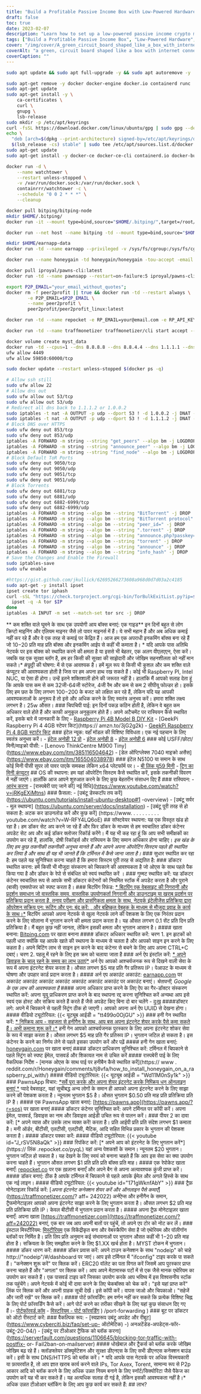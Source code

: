 ```yaml
---
title: "Build a Profitable Passive Income Box with Low-Powered Hardware: A Guide"
draft: false
toc: true
date: 2023-02-07
description: "Learn how to set up a low-powered passive income crypto miner using a Raspberry Pi or Intel NUC, and earn $10-$20 per month per box with this guide"
tags: ["Build a Profitable Passive Income Box", "Low-Powered Hardware", "Passive Income", "Crypto Miner", "Raspberry Pi", "Intel NUC", "Guide", "Hardware Requirements", "OS Installation", "Software Installation", "Docker", "Automatic Docker Container Updates", "Ubuntu Server", "Ubuntu Desktop", "Raspbian", "Budget", "USFF", "Tiny", "Mini", "Micro PC", "Technical Experience", "EarnApp", "MYST", "Peer2Profit", "HoneyGain", "TraffMonitizer", "Watchtower", "Bitping"]
cover: "/img/cover/A_green_circuit_board_shaped_like_a_box_with_internet.png"
coverAlt: "a green, circuit board shaped like a box with internet connectivity symbols as wires connected to it."
coverCaption: ""
---
```

```bash
sudo apt update && sudo apt full-upgrade -y && sudo apt autoremove -y
```
```bash
sudo apt-get remove -y docker docker-engine docker.io containerd runc
sudo apt-get update
sudo apt-get install -y \
    ca-certificates \
    curl \
    gnupg \
    lsb-release
sudo mkdir -p /etc/apt/keyrings
curl -fsSL https://download.docker.com/linux/ubuntu/gpg | sudo gpg --dearmor -o /etc/apt/keyrings/docker.gpg
echo \
  "deb [arch=$(dpkg --print-architecture) signed-by=/etc/apt/keyrings/docker.gpg] https://download.docker.com/linux/ubuntu \
  $(lsb_release -cs) stable" | sudo tee /etc/apt/sources.list.d/docker.list > /dev/null
sudo apt-get update
sudo apt-get install -y docker-ce docker-ce-cli containerd.io docker-buildx-plugin docker-compose-plugin
```
```bash
docker run -d \
    --name watchtower \
    --restart unless-stopped \
    -v /var/run/docker.sock:/var/run/docker.sock \
    containrrr/watchtower -c \
    --schedule "0 0 2 * * *" \
    --cleanup 
```
```bash
docker pull bitping/bitping-node
mkdir $HOME/.bitping/
docker run -it --mount type=bind,source="$HOME/.bitping/",target=/root/.bitping bitping/bitping-node:latest
```
```bash
docker run --net host --name bitping -td --mount type=bind,source="$HOME/.bitping/",target=/root/.bitping bitping/bitping-node:latest
```
```bash
mkdir $HOME/earnapp-data
docker run -td --name earnapp --privileged -v /sys/fs/cgroup:/sys/fs/cgroup:ro -v $HOME/earnapp-data:/etc/earnapp -e "EARNAPP_UUID"="" -e 'PUID'='99' -e 'PGID'='100' --name earnapp fazalfarhan01/earnapp:lite 
```
```bash
docker run --name honeygain -td honeygain/honeygain -tou-accept -email ACCOUNT_EMAIL -pass ACCOUNT_PASSWORD -device DEVICE_NAME
```
```bash
docker pull iproyal/pawns-cli:latest
docker run -td --name pawnsapp --restart=on-failure:5 iproyal/pawns-cli:latest -email=email@example.com -password=change_me -device-name=raspberrypi -device-id=raspberrypi1 -accept-tos
```
```bash
export P2P_EMAIL="your_email_without_quotes"; 
docker rm -f peer2profit || true && docker run -td --restart always \
        -e P2P_EMAIL=$P2P_EMAIL \
        --name peer2profit \
        peer2profit/peer2profit_linux:latest 
```
```bash
docker run -td --name repocket -e RP_EMAIL=your@email.com -e RP_API_KEY=yourapikey -d --restart=always repocket/repocket
```
```bash
docker run -td --name traffmonetizer traffmonetizer/cli start accept --token
```
```bash
docker volume create myst_data
docker run -td --cpus=1 --dns 8.8.8.8 --dns 8.8.4.4 --dns 1.1.1.1 --dns 1.0.0.1 --dns 9.9.9.9 --hostname myst --cap-add NET_ADMIN --network=host -p 4449:4449 -p 59850-60000:59850-60000 --name myst --device=/dev/net/tun  -v myst_data:/var/lib/mysterium-node mysteriumnetwork/myst:latest --udp.ports=59850:60000 service --agreed-terms-and-conditions
ufw allow 4449
ufw allow 59850:60000/tcp
```
```bash
sudo docker update --restart unless-stopped $(docker ps -q)
```
```bash
# Allow ssh still
sudo ufw allow 22
# Allow dns out
sudo ufw allow out 53/tcp
sudo ufw allow out 53/udp
# Redirect all dns back to 1.1.1.2 or 1.0.0.2
sudo iptables -t nat -A OUTPUT -p udp --dport 53 ! -d 1.0.0.2 -j DNAT --to-destination 1.1.1.2
sudo iptables -t nat -A OUTPUT -p udp --dport 53 ! -d 1.1.1.2 -j DNAT --to-destination 1.0.0.2
# Block DNS over HTTPS
sudo ufw deny out 853/tcp
sudo ufw deny out 853/udp 
iptables -A FORWARD -m string --string "get_peers" --algo bm -j LOGDROP
iptables -A FORWARD -m string --string "announce_peer" --algo bm -j LOGDROP
iptables -A FORWARD -m string --string "find_node" --algo bm -j LOGDROP
# Block Default ToR Ports
sudo ufw deny out 9050/tcp
sudo ufw deny out 9050/udp
sudo ufw deny out 9051/tcp
sudo ufw deny out 9051/udp
# Block Torrents
sudo ufw deny out 6881/tcp
sudo ufw deny out 6881/udp
sudo ufw deny out 6882-6999/tcp
sudo ufw deny out 6882-6999/udp
iptables -A FORWARD -m string --algo bm --string "BitTorrent" -j DROP
iptables -A FORWARD -m string --algo bm --string "BitTorrent protocol" -j DROP
iptables -A FORWARD -m string --algo bm --string "peer_id=" -j DROP
iptables -A FORWARD -m string --algo bm --string ".torrent" -j DROP
iptables -A FORWARD -m string --algo bm --string "announce.php?passkey=" -j DROP
iptables -A FORWARD -m string --algo bm --string "torrent" -j DROP
iptables -A FORWARD -m string --algo bm --string "announce" -j DROP
iptables -A FORWARD -m string --algo bm --string "info_hash" -j DROP
# Save the Changes and Enable the Firewall
sudo iptables-save
sudo ufw enable
```
```bash
#https://gist.github.com/jkullick/62695266273608a968d0d7d03a2c4185
sudo apt-get -y install ipset
ipset create tor iphash
curl -sSL "https://check.torproject.org/cgi-bin/TorBulkExitList.py?ip=$(curl icanhazip.com)" | sed '/^#/d' | while read IP; do
  ipset -q -A tor $IP
done
iptables -A INPUT -m set --match-set tor src -j DROP
```
  ** कम शक्ति वाले घूमने के साथ एक उपयोगी आय बॉक्स बनाएं: एक गाइड** इन दिनों बहुत से लोग क्रिप्टो माइनिंग और एलियम माइनर जैसे लो पावर माइनर्स में हैं। ये सभी महान हैं और अब अधिक कमाई नहीं कर रहे हैं और वे एक तरह से कमाई पर केंद्रित हैं। आज हम एक अपराधी इनकमिंग बॉक्स बना रहे हैं जो $10-$20 प्रति माह प्रति बॉक्स और इनकमिंग आईप से कहीं भी कमाता है। * यदि आपके पास अतिथि नेटवर्क पर इस बॉक्स को स्थापित करने की क्षमता है या इससे भी बेहतर, एक अलग वीएलएएन, ऐसा करें। जबकि यह एक सुरक्षा ब्लॉग है, हम हर किसी की सुरक्षा की साझेदारी और जोखिम सहनशीलता को नहीं मान सकते।* #छुट्टी की घोषणा: में से एक आवश्यक है। हमें मूल रूप से किसी भी कुशल और कम शक्ति वाले कंप्यूटर की आवश्यकता होती है जिस पर हम अपना हाथ रख सकते हैं। कोई भी Raspberry PI, Intel NUC, या ऐसा ही होगा। उन्हें इतने शक्तिशाली होने की जरूरत नहीं है। हालांकि मैं आपको सलाह देता हूं कि आपके पास कम से कम 32जी-64जी स्टोरेज, 4जी रैम और कम से कम 2 सीपीयू फोल्डर हो। इसके लिए हम छत के लिए लगभग $100-$200 के बजट को लक्षित कर रहे हैं, लेकिन यदि यह आपकी आवश्यकताओं के अनुरूप है तो इसे और अधिक करने के लिए स्वतंत्र अनुभव करें। हमारा शक्ति लक्ष्य लगभग है। 25w औसत। ### चिपचिपी पाई: इन दिनों पकड़ कठिन होती है, लेकिन वे बहुत कम अधिकार वाले होते हैं और काफी अनुकूल अनुकूलन होते हैं। अपने अटैचमेंट पर रास्पियन कैसे स्थापित करें, इसके बारे में जानकारी के लिए - [Raspberry Pi 4B Model B DIY Kit](https://amzn.to/3x72kv0) - [GeekPi Raspberry Pi 4 4GB स्टेपर किट](https:// amzn.to/3jG2g2k) - [GeekPi Raspberry Pi 4 8GB स्टार्टर किट](https://amzn.to/3DQisF6) ### इंटेल न्यूक: वहाँ मॉडल की विशिष्ट विविधता। एक नई पहचान के लिए स्वतंत्र अनुभव करें। - [इंटेल अनोही 12 प्रो](https://amzn.to/3JTzLc7) - [इंटेल अनोही 8](https://www.ebay.com/sch/i.html?_nkw=intel+nuc+8) - [इंटेल अनोही 6](https://www.ebay.com/sch/i.html?_nkw=intel+nuc+6) ### कोई USFF/छोटा/मिनी/माइक्रो पीसी: - [Lenovo ThinkCentre M900 Tiny] (https://www.ebay.com/itm/385116504642) - [डेल ऑप्टिप्लेक्स 7040 माइक्रो असैस] (https://www.ebay.com/itm/165504038978) ### इंटेल N5100 या समान के साथ कोई मिनी पीसी सुपर लो पावर पाएके समकक्ष लेकिन x64 प्लेटफॉर्म पर। - [बी लिंक यू59 मिनी](https://amzn.to/3YkFhcj) - [ट्रिग का मिनी कंप्यूटर](https://amzn.to/3XkbXkS) ## OS की स्थापना: हम यहां ऑपरेटिंग सिस्टम कैसे स्थापित करें, इसके तकनीकी विवरण में नहीं जाएंगे। हालाँकि आज आपने शुरुआत करने के लिए कुछ बेहतरीन संसाधन दिए हैं ### रास्पियन: - [आरंभ करना](https://www.raspberrypi.com/documentation/computers/getting-started.html) - [रास्पबेरी पाए जाने की] नई विधि](https://www.youtube.com/watch?v=jRKgEXiMtns) ### फ़ैसला: - [उबंटू डेस्कटॉप तय करें] (https://ubuntu.com/tutorials/install-ubuntu-desktop#1 -overview) - [उबंटू सर्वर - मूल स्थापना] (https://ubuntu.com/server/docs/installation) - [उबंटू पूरी तरह से हो सकता है: अटक कर डाउनलोड करें और कुछ करें] (https://www. . . . . . . . . . youtube.com/watch?v=W-RFY4LQ6oE) ## सॉफ्टवेयर स्थापना: यह एक विस्तृत खंड हो रहा है। हम डॉकर सेट अप करने जा रहे हैं और फिर डॉकर के माध्यम से हम स्वचालित डॉकर कंटेनर अपडेट सेट अप और कई डॉकर क्लोजर रिकॉर्ड करेंगे। मैं यह भी कह रहा हूं कि आप सभी समीक्षकों का उपयोग कर रहे हैं, हालांकि, दोषी रिकॉर्ड्स और रास्पियन के लिए समान अधिकार होना चाहिए। *इस खंड के लिए हम कुछ तकनीकी तकनीकी अनुभव मानते हैं और आपने अपना ऑपरेटिंग सिस्टम पहले ही स्थापित कर लिया है और साथ ही यह भी जानते हैं कि टर्मिनल में कैसे जाना जाता है।* ### सुधार स्थापित कर रहा है: हम पहले यह सुनिश्चित करना चाहते हैं कि हमारा सिस्टम पूरी तरह से अद्यतित है: ### डॉकटर स्थापित करना: हमें किसी भी मौजूदा संस्करण को चिपकाने की आवश्यकता है जो ओएस के साथ पहले पैक किया गया है और डॉकर के रेपो से संबंधित को स्वयं स्थापित करें । ### गुम्मट स्थापित करें: यह डॉकटर कंटेनर स्वचालित रूप से आपके सभी डॉकटर कंटेनरों को नियमित स्टॉक में अपडेट करता है और पुराने (बासी) एक्सपोजर को स्पष्ट करता है। ### बिटपिंग रिफंड: [* बिटपिंग एक वेबसाइट की निगरानी और प्रदर्शन समाधान जो वास्तविक समय, वास्तविक उपयोगकर्ता निगरानी और डाउनटाइम या खराब प्रदर्शन पर प्रतिक्रिया प्रदान करता है, तनाव परीक्षण और प्रासंगिकता क्षमता के साथ, नेटवर्क इंटेलीजेंस प्रतिक्रिया द्वारा ऑपरेशन सक्रिय पुन: रूटिंग और पुन: बंद करें: , और बहिष्कृत वेबहुक के माध्यम से मौजूदा प्रवाह के कार्य के साथ।*](https://bitping.com) बिटपिंग आपको अपना नेटवर्क से खुला नेटवर्क लाने की पेशकश के लिए एक निरंतर प्रदान करने के लिए सोलाना में भुगतान करने की क्षमता प्रदान करता है। यह औसत लगभग 0.1 सेंट प्रति दिन प्रति प्रतिक्रिया है। मैं बहुत कुछ नहीं जानता, लेकिन इसकी क्षमता और भुगतान आसान है। #### खाता बनाना: [Bitping.com](https://bitping.com) पर खाता बनाना #### डॉकटर अधिकार स्थापित करें: चरण 1. इन झटकों को पहली धारा क्योंकि यह आपके खाते की स्थापना के माध्यम से चलता है और आपको साइन इन करने के लिए कहता है। अपने बिटिंग लाभ से साइन इन करने के बाद कंटेनर से बचने के लिए आप अपना CTRL+C दबाएं। चरण 2. पहलू में रहने के लिए इस क्रम को चलाया जाता है ### अर्न ऐप इंस्टॉल करें: [* अपने डिवाइस के चालू रहने के समय का लाभ उठाएं*](https://earnapp.com/i/c1dllee) अर्न ऐप आपको आश्चर्यजनक रूप से दिखने वाली सेवा के रूप में अपना इंटरनेट शेयर करता है। औसत लगभग $5 माह प्रति गैर प्रतिरूप IP। पेआउट के माध्यम से घोषणा और उपहार कार्ड प्रदान करता है। #### अर्न एप अकाउंट अकाउंट: [earnapp.com](https://earnapp.com/i/c1dllee) पर अकाउंट अकाउंट अकाउंट अकाउंट अकाउंट अकाउंट अकाउंट पर अकाउंट बनाएं। *चेतावनी, Google के एक लाभ की आवश्यकता है* #### अपना अधिकार प्राप्त करने के लिए ऐप का गैर-डॉक्टर संस्करण स्थापित करें: अपना यूयू प्राधिकरण प्राप्त करने के बाद स्थापना रद्द करना सुनिश्चित करें अन्यथा आप इसे स्वयं एक होस्ट और सक्रिय करते हैं करते हैं जैसे अपडेट किए बिना दो बार चलेंगे - [दुःख](https://help.earnapp.com/hc/en-us/articles/10261224561553-Installation-instructions) ####डॉक्टर लगे: अपने में चिपकाने से पहली स्ट्रिंग ठीक हो जाएगी। आपको अपना अर्न ऐप UUID से देखना होगा। #### वीडियो ट्यूटोरियल: {{< यूट्यूब आईडी = "tt499o0OjGU" >}} ### हनी गेन स्थापित करें: [* निष्क्रिय आय - सहजता से हनीगैन के साथ, आप बस अपना इंटरनेट शेयर करके पैसे कमा सकते हैं। अभी कमाना शुरू करें।*](https://r.honeygain.me/DAVID07A75) हनी गेन आपको आश्चर्यजनक पुरस्कार के लिए अपना इंटरनेट शोकर सेवा के रूप में साझा करता है। औसत लगभग $5 माह प्रति गैर प्रतिरूप IP। भुगतान जटिल हो सकता है। इस कंटेनर के करने का निर्णय लेने से पहले इसका उपयोग करें और पढ़ें #### हनी गेन खाता बनाएं: [honeygain.com](https://r.honeygain.me/DAVID07A75) पर खाता बनाएं #### डॉकटर प्राधिकरण सुनिश्चित करें: टर्मिनल में चिपकाने से पहले स्ट्रिंग को स्पष्ट ईमेल, पासवर्ड और शिकायत नाम से उचित करें #### रास्पबेरी पाई के लिए वैकल्पिक निर्देश - [मानक ओएस के साथ पाई पर हनीबैन कैसे स्थापित करें](https:// www . reddit.com/r/Honeygain/comments/tj8vfa/how_to_install_honeygain_on_a_raspberry_pi_with/) #### वीडियो ट्यूटोरियल: {{< यूट्यूब आईडी = "Wd11M0nSy1k" >}} ### PawnsApp विचार: [*सर्वे पूरा करके और अपना शेयर इंटरनेट करके निष्क्रिय धन ऑनलाइन बनाएं *](https://pawns.app/?r=sos) प्यादे वेबसाइट, यहां सूचीबद्ध अन्य लोगों के समान ही आपको अपना इंटरनेट करने के लिए साझा करने की पेशकश करता है। न्यूनतम भुगतान $5 है। औसत भुगतान $0.50 प्रति माह प्रति प्रतिक्रिया प्रति IP है। #### एक PawnsApp खाता बनाएं: [https://pawns.app](https://pawns.app/?r=sos) पर खाता बनाएं #### डॉकटर कंटेनर सुनिश्चित करें: अपने टर्मिनल पर कॉपी करें। अपना ईमेल, पासवर्ड, डिवाइस का नाम और डिवाइस आईडी उचित रूप से पालन करें। ### पीयर 2 का दावा करें: [* अपने व्यास और उसके लाभ व्यक्त करें! करता है। प्रति आईपी प्रति प्रति संदेश लगभग $1 कमाता है। मनी ऑर्डर, बीटीसी, एलटीसी, एलटीसी, मैटिक, आदि सहित विभिन्न प्रकार के भुगतान की पेशकश करता है। #### डॉकटर पक्का करें: #### वीडियो ट्यूटोरियल: {{< youtube id="J_rSV5N8aQk" >}} ### रिपॉकेट करें: [* अपने आप को इंटरनेट के लिए भुगतान करें*](https:// लिंक .repocket.co/pyqL) यहां अन्य पेशकशों के समान। न्यूनतम $20 भुगतान। भुगतान जटिल हो सकता है। यह देखने के लिए स्वयं को बनाना चाहते हैं कि आप इस सेवा का क्या उपयोग करना चाहते हैं। भुगतान औसत लगभग $1 प्रति प्रति प्रति बॉक्स प्रति माह। #### एक रेपोकेट खाता बनाएँ: [repocket.co](https://link.repocket.co/pyqL) पर एक ख़ज़ाना बनाएँ और अपने बैग से अपना अत्यावश्यक कुंजी प्राप्त करें। #### डॉकर बनाएं: ठीक है आपके टर्मिनल में चिपकाने से पहले आपके ईमेल और अगले हिस्से के साथ एक नई लाइन। #### वीडियो ट्यूटोरियल: {{< youtube id="171gWknfAbY" >}} ### ट्रैफ़ मोनेटाइज़र रिकॉर्ड करें: [*अपना इंटरनेट कनेक्शन शेयर करें और ऑनलाइन पैसे कमाएँ*](https://traffmonetizer.com/? aff= 242022) अर्नऐप्स और हनीगैन के समान, ट्रैफमोनेटाइज़र आपको अपना इंटरनेट साझा करने के लिए भुगतान करता है। औसत लगभग $2 प्रति माह प्रति प्रतिक्रिया प्रति IP। केवल बीटीसी में भुगतान प्रदान करता है। #### अपना ट्रैफ़ मोनेटाइज़र खाता बनाएँ: अपना खाता [https://traffmonetizer.com](https://traffmonetizer.com/?aff=242022) बनाएं, एक बार जब आप अपनी बातों पर पहुंचें, तो अपने एप टोर को नोट कर लें। ### इंस्टाल मिस्टीरियम: [मिस्टीरियम](https://www.mysterium.network/) एक विकेंद्रीकृत बना और वेबस्क्रैपिंग सेवा है जो एथेरियम और पॉलीगॉन ब्लॉकों पर निर्मित है। प्रति लिप प्रति अनुमान कई संभावनाओं पर भुगतान औसत कहीं भी $1-$20 प्रति माह होता है। सक्रियता के लिए समझौता करने के लिए $1.XX खर्च होता है। MYST टोकन में भुगतान।#### डॉकर धारण करें: #### डॉकर प्रवास करें: अपने टाउन कनेक्शन के साथ "nodeip" को चाहे http://"nodeip"/#/dashboard पर जाएं। आप इसे टर्मिनल में "ifconfig" टाइप करके पा सकते हैं। "कनेक्शन शुरू करें" पर क्लिक करें। ERC20 वॉलेट का पता विगत करें जिसमें आप पुरस्कार प्राप्त करना चाहते हैं और "अगला" पर क्लिक करें। आप अपने मेटामास्क पटों में से एक जैसे मानक एथेरियम का उपयोग कर सकते हैं। एक पासवर्ड टाइप करें जिसका उपयोग करके आप भविष्य में इस विश्वसनीय स्टॉक तक पहुंचेंगे। अपने नेटवर्क में कोई भी दावा करने के लिए चेकबॉक्स को चेक करें। "इसे यहां प्राप्त करें" लिंक पर क्लिक करें और अपनी ग्राहक सूची देखें। इसे कॉपी करें। वापस जाओ और चिपकाओ। "सहेजें और जारी रखें" पर क्लिक करें। #### पोर्ट फ़ॉरवर्डिंग: हम वर्णन नहीं कर सकते कि प्रत्येक विशिष्ट चिह्न के लिए पोर्ट फ़ॉरवर्डिंग कैसे करें। आगे पोर्ट करने का तरीका सीखने के लिए यहां कुछ संसाधन दिए गए हैं।- [पोर्टफॉरवर्ड.कॉम](https://portforward.com/) - [मिस्टरियम - पोर्ट फॉरवर्डिंग](https://docs.mysterium.network/troubleshooting) ) /port-forwarding ) ### बूट पर डॉकटर को ऑटो रीस्टार्ट करें: ### वैकल्पिक रूप: - [स्वप्रारूप उबंटू अपडेट और रीबूट](https://www.cyberciti.biz/faq/set-up- ऑटोमेटिक) -) अनअटेंडेड-अपडेट्स-फॉर-उबंटू-20-04/) - [उबंटू पर टीओआर ट्रैफिक को ब्लॉक करना](https://serverfault.com/questions/1106645/blocking-tor-traffic-with-postfix- or- Fail2ban-on-mailserver) #### धोखेबाज़ और ट्रैकर्स को ब्लॉक करके जोखिम जोखिम बढ़ रहे हैं। क्लॉडफ्लेयर डॉक्यूमेंटेशन और सुरक्षा डीएनएस के लिए सभी डीएनएस कनेक्शन बाउंड करें। इसी के साथ DNS/HTTPS को ब्लॉक करें। * यदि आपके पास नेटवर्क पर अधिक विस्मयकारी या फ़ायरवॉल है, तो आप ज्ञात खराब कार्य करने वाले IPs, Tor Axex, Torent, सामान्य रूप से P2p आकार आदि को ब्लॉक करने के लिए अधिक उन्नत नियम बनाने के लिए स्नॉर्ट/सिक्योरिटा जैसे पैकेज का उपयोग करें यह भी कर सकते हैं। यह अत्यधिक सलाह दी गई है, लेकिन इसकी आवश्यकता नहीं है।* अधिक उन्नत टीओआर ब्लॉकिंग के लिए आप कुछ कार्य कर सकते हैं: ## लाभ?